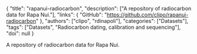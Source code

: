 {
  "title": "rapanui-radiocarbon",
  "description": ["A repository of radiocarbon data for Rapa Nui."],
  "links": {
    "GitHub": "https://github.com/clipo/rapanui-radiocarbon"
  },
  "authors": ["clipo", "rdinapoli"],
  "categories": ["Datasets"],
  "tags": ["Datasets", "Radiocarbon dating, calibration and sequencing"],
  "doi": null
}

<!-- Generated by csv2md.R – do not edit by hand -->

A repository of radiocarbon data for Rapa Nui.